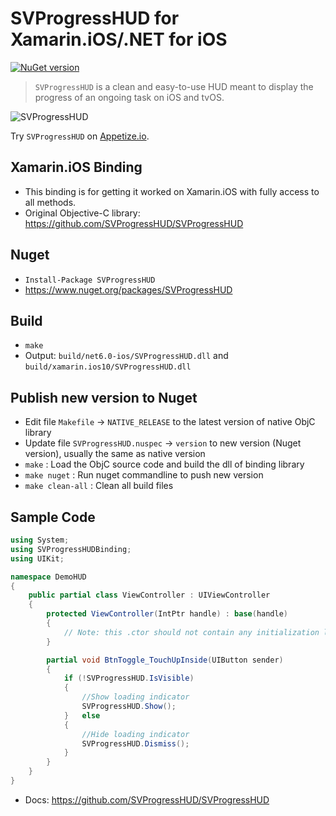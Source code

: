 # SVProgressHUD for Xamarin.iOS/.NET for iOS

[![NuGet version](https://badge.fury.io/nu/SVProgressHUD.svg)](https://badge.fury.io/nu/SVProgressHUD)

> `SVProgressHUD` is a clean and easy-to-use HUD meant to display the progress of an ongoing task on iOS and tvOS.

![SVProgressHUD](http://f.cl.ly/items/2G1F1Z0M0k0h2U3V1p39/SVProgressHUD.gif)

Try `SVProgressHUD` on [Appetize.io](https://appetize.io/app/p8r2cvy8kq74x7q7tjqf5gyatr).

## Xamarin.iOS Binding
* This binding is for getting it worked on Xamarin.iOS with fully access to all methods.
* Original Objective-C library: https://github.com/SVProgressHUD/SVProgressHUD

## Nuget

* `Install-Package SVProgressHUD`
* <https://www.nuget.org/packages/SVProgressHUD>

## Build

* `make`
* Output: `build/net6.0-ios/SVProgressHUD.dll` and `build/xamarin.ios10/SVProgressHUD.dll`

## Publish new version to Nuget

* Edit file `Makefile` -> `NATIVE_RELEASE` to the latest version of native ObjC library
* Update file `SVProgressHUD.nuspec` -> `version` to new version (Nuget version), usually the same as native version
* `make` : Load the ObjC source code and build the dll of binding library
* `make nuget` : Run nuget commandline to push new version
* `make clean-all` : Clean all build files

## Sample Code

```csharp
using System;
using SVProgressHUDBinding;
using UIKit;

namespace DemoHUD
{
	public partial class ViewController : UIViewController
	{
		protected ViewController(IntPtr handle) : base(handle)
		{
			// Note: this .ctor should not contain any initialization logic.
		}

		partial void BtnToggle_TouchUpInside(UIButton sender)
		{
			if (!SVProgressHUD.IsVisible)
			{
				//Show loading indicator
				SVProgressHUD.Show();
			}	else
			{
				//Hide loading indicator
				SVProgressHUD.Dismiss();
			}
		}
	}
}
```

* Docs: <https://github.com/SVProgressHUD/SVProgressHUD>
